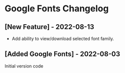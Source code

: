 # Google Fonts Changelog

## [New Feature] - 2022-08-13

- Add ability to view/download selected font family.

## [Added Google Fonts] - 2022-08-03

Initial version code